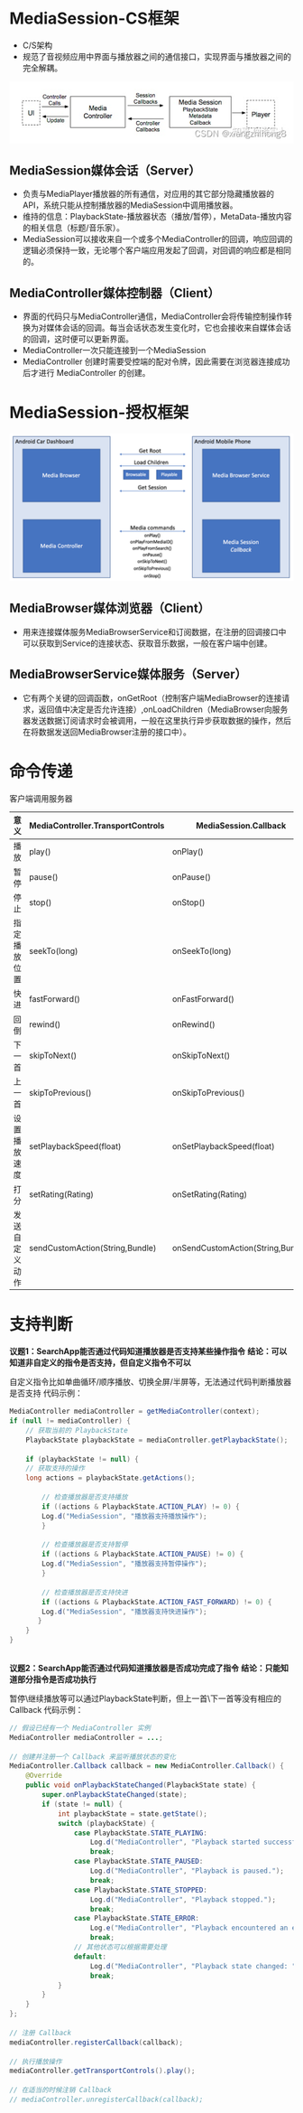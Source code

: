 # **MediaSession-CS框架**

- C/S架构
- 规范了音视频应用中界面与播放器之间的通信接口，实现界面与播放器之间的完全解耦。

![img](MediaSession框架_imgs\67J8rqOv1Uv.webp)

## **MediaSession媒体会话（Server）**

- 负责与MediaPlayer播放器的所有通信，对应用的其它部分隐藏播放器的API，系统只能从控制播放器的MediaSession中调用播放器。
- 维持的信息：PlaybackState-播放器状态（播放/暂停），MetaData-播放内容的相关信息（标题/音乐家）。
- MediaSession可以接收来自一个或多个MediaController的回调，响应回调的逻辑必须保持一致，无论哪个客户端应用发起了回调，对回调的响应都是相同的。



## **MediaController媒体控制器（Client）**

- 界面的代码只与MediaController通信，MediaController会将传输控制操作转换为对媒体会话的回调。每当会话状态发生变化时，它也会接收来自媒体会话的回调，这时便可以更新界面。
- MediaController一次只能连接到一个MediaSession
- MediaController 创建时需要受控端的配对令牌，因此需要在浏览器连接成功后才进行 MediaController 的创建。

# MediaSession-授权框架

![image-20240920155216578](MediaSession框架_imgs\3R5xkiugvGp.png)

## **MediaBrowser媒体浏览器（Client）**

- 用来连接媒体服务MediaBrowserService和订阅数据，在注册的回调接口中可以获取到Service的连接状态、获取音乐数据，一般在客户端中创建。



## **MediaBrowserService媒体服务（Server）**

- 它有两个关键的回调函数，onGetRoot（控制客户端MediaBrowser的连接请求，返回值中决定是否允许连接）,onLoadChildren（MediaBrowser向服务器发送数据订阅请求时会被调用，一般在这里执行异步获取数据的操作，然后在将数据发送回MediaBrowser注册的接口中）。



# 命令传递

客户端调用服务器

| 意义           | MediaController.TransportControls | MediaSession.Callback             |
| -------------- | --------------------------------- | --------------------------------- |
| 播放           | play()                            | onPlay()                          |
| 暂停           | pause()                           | onPause()                         |
| 停止           | stop()                            | onStop()                          |
| 指定播放位置   | seekTo(long)                      | onSeekTo(long)                    |
| 快进           | fastForward()                     | onFastForward()                   |
| 回倒           | rewind()                          | onRewind()                        |
| 下一首         | skipToNext()                      | onSkipToNext()                    |
| 上一首         | skipToPrevious()                  | onSkipToPrevious()                |
| 设置播放速度   | setPlaybackSpeed(float)           | onSetPlaybackSpeed(float)         |
| 打分           | setRating(Rating)                 | onSetRating(Rating)               |
| 发送自定义动作 | sendCustomAction(String,Bundle)   | onSendCustomAction(String,Bundle) |

# 支持判断

**议题1：SearchApp能否通过代码知道播放器是否支持某些操作指令**
**结论：可以知道非自定义的指令是否支持，但自定义指令不可以**

自定义指令比如单曲循环/顺序播放、切换全屏/半屏等，无法通过代码判断播放器是否支持
代码示例：

```java
MediaController mediaController = getMediaController(context);
if (null != mediaController) {
    // 获取当前的 PlaybackState
    PlaybackState playbackState = mediaController.getPlaybackState();

    if (playbackState != null) {
    // 获取支持的操作
    long actions = playbackState.getActions();

        // 检查播放器是否支持播放
        if ((actions & PlaybackState.ACTION_PLAY) != 0) {
        Log.d("MediaSession", "播放器支持播放操作");
        }

        // 检查播放器是否支持暂停
        if ((actions & PlaybackState.ACTION_PAUSE) != 0) {
        Log.d("MediaSession", "播放器支持暂停操作");
        }

        // 检查播放器是否支持快进
        if ((actions & PlaybackState.ACTION_FAST_FORWARD) != 0) {
        Log.d("MediaSession", "播放器支持快进操作");
       }
    }
}
  
```

 

**议题2：SearchApp能否通过代码知道播放器是否成功完成了指令**
**结论：只能知道部分指令是否成功执行**

暂停\继续播放等可以通过PlaybackState判断，但上一首\下一首等没有相应的Callback
代码示例：

```java
// 假设已经有一个 MediaController 实例
MediaController mediaController = ...;

// 创建并注册一个 Callback 来监听播放状态的变化
MediaController.Callback callback = new MediaController.Callback() {
    @Override
    public void onPlaybackStateChanged(PlaybackState state) {
        super.onPlaybackStateChanged(state);
        if (state != null) {
            int playbackState = state.getState();
            switch (playbackState) {
                case PlaybackState.STATE_PLAYING:
                    Log.d("MediaController", "Playback started successfully.");
                    break;
                case PlaybackState.STATE_PAUSED:
                    Log.d("MediaController", "Playback is paused.");
                    break;
                case PlaybackState.STATE_STOPPED:
                    Log.d("MediaController", "Playback stopped.");
                    break;
                case PlaybackState.STATE_ERROR:
                    Log.e("MediaController", "Playback encountered an error: " + state.getErrorMessage());
                    break;
                // 其他状态可以根据需要处理
                default:
                    Log.d("MediaController", "Playback state changed: " + playbackState);
                    break;
            }
        }
    }
};

// 注册 Callback
mediaController.registerCallback(callback);

// 执行播放操作
mediaController.getTransportControls().play();

// 在适当的时候注销 Callback
// mediaController.unregisterCallback(callback); 
```

 

